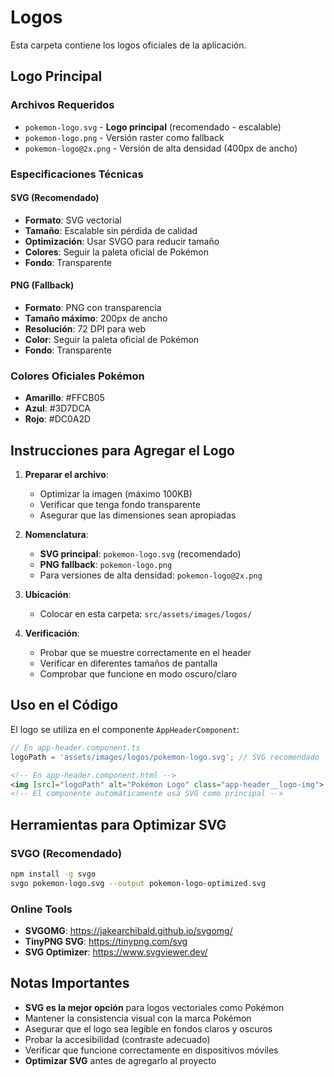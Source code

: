 # Logos

Esta carpeta contiene los logos oficiales de la aplicación.

## Logo Principal

### Archivos Requeridos
- `pokemon-logo.svg` - **Logo principal** (recomendado - escalable)
- `pokemon-logo.png` - Versión raster como fallback
- `pokemon-logo@2x.png` - Versión de alta densidad (400px de ancho)

### Especificaciones Técnicas

#### SVG (Recomendado)
- **Formato**: SVG vectorial
- **Tamaño**: Escalable sin pérdida de calidad
- **Optimización**: Usar SVGO para reducir tamaño
- **Colores**: Seguir la paleta oficial de Pokémon
- **Fondo**: Transparente

#### PNG (Fallback)
- **Formato**: PNG con transparencia
- **Tamaño máximo**: 200px de ancho
- **Resolución**: 72 DPI para web
- **Color**: Seguir la paleta oficial de Pokémon
- **Fondo**: Transparente

### Colores Oficiales Pokémon
- **Amarillo**: #FFCB05
- **Azul**: #3D7DCA
- **Rojo**: #DC0A2D

## Instrucciones para Agregar el Logo

1. **Preparar el archivo**:
   - Optimizar la imagen (máximo 100KB)
   - Verificar que tenga fondo transparente
   - Asegurar que las dimensiones sean apropiadas

2. **Nomenclatura**:
   - **SVG principal**: `pokemon-logo.svg` (recomendado)
   - **PNG fallback**: `pokemon-logo.png`
   - Para versiones de alta densidad: `pokemon-logo@2x.png`

3. **Ubicación**:
   - Colocar en esta carpeta: `src/assets/images/logos/`

4. **Verificación**:
   - Probar que se muestre correctamente en el header
   - Verificar en diferentes tamaños de pantalla
   - Comprobar que funcione en modo oscuro/claro

## Uso en el Código

El logo se utiliza en el componente `AppHeaderComponent`:

```typescript
// En app-header.component.ts
logoPath = 'assets/images/logos/pokemon-logo.svg'; // SVG recomendado
```

```html
<!-- En app-header.component.html -->
<img [src]="logoPath" alt="Pokémon Logo" class="app-header__logo-img">
<!-- El componente automáticamente usa SVG como principal -->
```

## Herramientas para Optimizar SVG

### SVGO (Recomendado)
```bash
npm install -g svgo
svgo pokemon-logo.svg --output pokemon-logo-optimized.svg
```

### Online Tools
- **SVGOMG**: https://jakearchibald.github.io/svgomg/
- **TinyPNG SVG**: https://tinypng.com/svg
- **SVG Optimizer**: https://www.svgviewer.dev/

## Notas Importantes

- **SVG es la mejor opción** para logos vectoriales como Pokémon
- Mantener la consistencia visual con la marca Pokémon
- Asegurar que el logo sea legible en fondos claros y oscuros
- Probar la accesibilidad (contraste adecuado)
- Verificar que funcione correctamente en dispositivos móviles
- **Optimizar SVG** antes de agregarlo al proyecto 